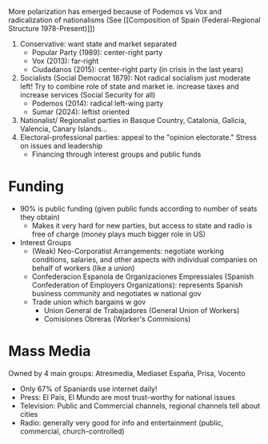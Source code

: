 More polarization has emerged because of Podemos vs Vox and radicalization of nationalisms (See [[Composition of Spain (Federal-Regional Structure 1978-Present)]])
1. Conservative: want state and market separated
	- Popular Party (1989): center-right party
	- Vox (2013): far-right
	- Ciudadanos (2015): center-right party (in crisis in the last years)
2. Socialists (Social Democrat 1879): Not radical socialism just moderate left! Try to combine role of state and market 
	ie. increase taxes and increase services (Social Security for all)
	- Podemos (2014): radical left-wing party
	- Sumar (2024): leftist oriented
3. Nationalist/ Regionalist parties in Basque Country, Catalonia, Galicia, Valencia, Canary Islands...
4. Electoral-professional parties: appeal to the "opinion electorate." Stress on issues and leadership
	- Financing through interest groups and public funds
# Funding
- 90% is public funding (given public funds according to number of seats they obtain)
	- Makes it very hard for new parties, but access to state and radio is free of charge (money plays much bigger role in US)
- Interest Groups
	- (Weak) Neo-Corporatist Arrangements: negotiate working conditions, salaries, and other aspects with individual companies on behalf of workers (like a union)
	- Confederacion Espanola de Organizaciones Empressiales (Spanish Confederation of Employers Organizations): represents Spanish business community and negotiates w national gov 
	- Trade union which bargains w gov
		- Union General de Trabajadores (General Union of Workers)
		- Comisiones Obreras (Worker's Commisions)
# Mass Media
Owned by 4 main groups: Atresmedia, Mediaset España, Prisa, Vocento
- Only 67% of Spaniards use internet daily!
- Press: El País, El Mundo are most trust-worthy for national issues
- Television: Public and Commercial channels, regional channels tell about cities
- Radio: generally very good for info and entertainment  (public, commercial, church-controlled)